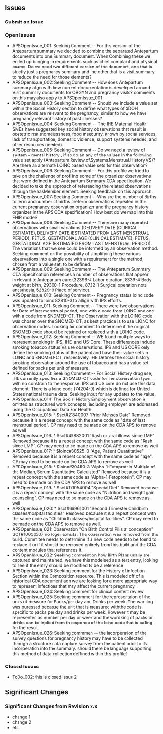 ## Issues

### Submit an Issue

### Open Issues

- APSOpenIssue_001: Seeking Comment -- For this version of the Antepartum summary we decided to combine the separated Antepartum documents into one Summary document. When Combining these we ended up bringing in requirements such as chief complaint and physical exams. Do we need two different version of the document, one that is strictly just a pregnancy summary and the other that is a visit summary to reduce the need for those elements?
- APSOpenIssue_002: Seeking Comment -- How does Antepartum summary align with how current documentation is developed around Visit summary documents for OBGYN and pregnancy visits? comments on this may also apply to APSOpenIssue_001 
- APSOpenIssue_003: Seeking Comment -- Should we include a value set within the Social History section to define what types of SDOH observations are relevant to the pregnancy, similar to how we have pregnancy relevant history of past illnesses? 
- APSOpenIssue_004: Seeking Comment -- The IHE Maternal Health SMEs have suggested key social history observations that result in obstetric risk (homelessness, food insecurity, known by social services, lack of transportation, domestic violence, support systems needed, and other resources needed). 
- APSOpenIssue_005: Seeking Comment -- Do we need a review of system - mental history , if so do an any of the values in the following value set apply (Antepartum.Review.of.Systems.Menstrual.History.VS)? Are there an alternate LOINC based value sets for this observation? 
- APSOpenIssue_006: Seeking Comment -- For this profile we tried to take on the challenge of profiling some of the organizer observations that were defined in the Antepartum Summary CDA specification. We decided to take the approach of referencing the related observations through the hasMember element. Seeking feedback on this approach.
- APSOpenIssue_007: Seeking Comment -- Why are the number of Births to term and number of births preterm observations repeated in the current pregnancy observation organizer and the pregnancy history organizer in the APS CDA specification? How best do we map into this FHIR model?
- APSOpenIssue_008: Seeking Comment -- There are many repeated observations with small variations (DELIVERY DATE (CLINICAL ESTIMATE), DELIVERY DATE (ESTIMATED FROM LAST MENSTRUAL PERIOD), FETUS, GESTATIONAL AGE (CLINICAL ESTIMATE), FETUS, GESTATIONAL AGE (ESTIMATED FROM LAST MENSTRUAL PERIOD)). The variations that we see could be informed by an observation method. Seeking comment on the possibility of simplifying these various observations into a single one with a requirement for the method, chosen from a value set, to be defined.
- APSOpenIssue_009: Seeking Comment -- The Antepartum Summary CDA Specification references a number of observations that appear irrelevant to Antepartum care (32396-4	Labor duration, 8339-4	Body weight at birth, 29300-1	Procedure, 8722-1 	Surgical operation note anesthesia, 52829-9	Place of service).
- APSOpenIssue_010: Seeking Comment -- Pregnancy status loinc code was updated to loinc 82810-3 to allign with IPS efforts. 
- APSOpenIssue_011: Seeking Comment -- There were two observations for Date of last menstrual period, one with a code from LOINC and one with a code from SNOMED-CT. The Observation with the LOINC code was chosen over the SNOMED-CT, as best practice is to use LIONC for observation codes. Looking for comment to determine if the original SNOMED code should be retained  or replaced with a LOINC code. 
- APSOpenIssue_012: Seeking Comment -- WE found multiple ways to represent smoking in IPS, IHE, and US-Core. These differences include smoking tobacco status Vs use observations. IPS and US CORE only define the smoking status of the patient and have their value sets in LOINC and SNOMED-CT, respectively. IHE Defines the social history smoking observation around the use of tobacco and has a value set defined for packs per unit of measure. 
- APSOpenIssue_013: Seeking Comment -- For Social History drug use, IHE currently specifies a SNOMED-CT code for the observation type with no constrain to the response. IPS and US core do not use this data element. There is a loinc code (74204-9) which is defined for United States national trauma data. Seeking input for any updates to the value. 
- APSOpenIssue_014: The Social History Employment observation is omitted as structured work concepts, including employer, are addressed using the Occupational Data For Health
- APSOpenIssue_015: * $sct#21840007   "Prior Menses Date" Removed because it is a repeat concept with the same code as "date of last menstrual period". CP may need to be made on the CDA APS to remove as well
- APSOpenIssue_016: * $sct#49882001   "Rash or viral illness since LMP"  Removed because it is a repeat concept with the same code as "Rash since LMP". CP may need to be made on the CDA APS to remove as well
- APSOpenIssue_017: * $loinc#30525-0   "Age, Patient Quantitative"  Removed because it is a repeat concept with the same code as "age". CP may need to be made on the CDA APS to remove as well
- APSOpenIssue_018: * $loinc#20450-3   "Alpha-1-Fetoprotein Multiple of the Median, Serum Quantitative Calculated"  Removed because it is a repeat concept with the same code as "Alpha-1-Fetoprotein". CP may need to be made on the CDA APS to remove as well
- APSOpenIssue_019: * $sct#171054004   "Special Diet"   Removed because it is a repeat concept with the same code as "Nutrition and weight gain counseling". CP may need to be made on the CDA APS to remove as well
- APSOpenIssue_020: * $sct#66961001   "Second Trimester Childbirth classes/hospital facilities"  Removed because it is a repeat concept with the same code as "Childbirth classes/hospital facilities". CP may need to be made on the CDA APS to remove as well.
- APSOpenIssue_021: Observation "On Birth Control Pills at conception" SCT#10036567 no loger exhists. The observation was removed from the build. Commitee needs to determine if a new code needs to be found to replace it or if it should be removed entirely from this build and the CDA content modules that references it. 
- APSOpenIssue_022: Seeking comment on how Birth Plans usally are captured and maintained. we have this modeleed as a text entry, looking to see if the entry should be modified to be a reference 
- APSOpenIssue_023: Seeking comment for the History of infection Section within the Composition resource. This is modeled off of a historical CDA document adn we are looking for a more appropriate way to represent infections that may affect the current pregnancy 
- APSOpenIssue_024: Seeking comment for clinical content review 
- APSOpenIssue_025:	Seeking commment for the representaion of the units of measure for Packs/per day and Drinks per week. The warning was puressed becasue the unit that is measured withthe code is specific to packs per day and drinks per week. However it may be represented as number per day or week and the wordking of packs or drinks can be inplied from th responce of the loinc code that is calling for the result. 
- APSOpenIssue_026:	Seeking commmen --  the incorperation of the survey questions for pregnancy history may have to be collected through a structure data capture survey from the patient prior to its incorperation into the summary. should there be language supporting this method of data collection deffined within this profile? 

### Closed Issues

- ToDo_002: this is closed issue 2



## Significant Changes

### Significant Changes from Revision x.x

- change 1
- change 2
- etc.


